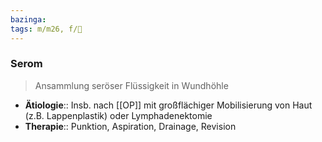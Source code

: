 ```yaml
---
bazinga: 
tags: m/m26, f/🔪
---
```

### Serom
> Ansammlung seröser Flüssigkeit in Wundhöhle
- **Ätiologie**:: Insb. nach [[OP]] mit großflächiger Mobilisierung von Haut (z.B. Lappenplastik) oder Lymphadenektomie
- **Therapie**:: Punktion, Aspiration, Drainage, Revision